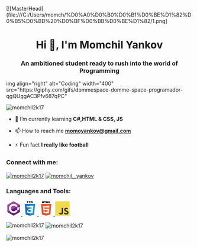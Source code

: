 [![MasterHead](file:///C:/Users/momch/%D0%A0%D0%B0%D0%B1%D0%BE%D1%82%D0%B5%D0%BD%20%D0%BF%D0%BB%D0%BE%D1%82/1.png]

<h1 align="center">Hi 👋, I'm Momchil Yankov</h1>
<h3 align="center">An ambitioned student ready to rush into the world of Programming</h3>
img align="right" alt="Coding" width="400" src="https://giphy.com/gifs/dommespace-domme-space-programador-qgQUggAC3Pfv687qPC"

<p align="left"> <img src="https://komarev.com/ghpvc/?username=momchil2k17&label=Profile%20views&color=0e75b6&style=flat" alt="momchil2k17" /> </p>

- 🌱 I’m currently learning **C#,HTML & CSS, JS**

- 📫 How to reach me **momoyankov@gmail.com**

- ⚡ Fun fact **I really like football**

<h3 align="left">Connect with me:</h3>
<p align="left">
<a href="https://twitter.com/momchil2k17" target="blank"><img align="center" src="https://raw.githubusercontent.com/rahuldkjain/github-profile-readme-generator/master/src/images/icons/Social/twitter.svg" alt="momchil2k17" height="30" width="40" /></a>
<a href="https://instagram.com/momchil__yankov" target="blank"><img align="center" src="https://raw.githubusercontent.com/rahuldkjain/github-profile-readme-generator/master/src/images/icons/Social/instagram.svg" alt="momchil__yankov" height="30" width="40" /></a>
</p>

<h3 align="left">Languages and Tools:</h3>
<p align="left"> <a href="https://www.w3schools.com/cs/" target="_blank" rel="noreferrer"> <img src="https://raw.githubusercontent.com/devicons/devicon/master/icons/csharp/csharp-original.svg" alt="csharp" width="40" height="40"/> </a> <a href="https://www.w3schools.com/css/" target="_blank" rel="noreferrer"> <img src="https://raw.githubusercontent.com/devicons/devicon/master/icons/css3/css3-original-wordmark.svg" alt="css3" width="40" height="40"/> </a> <a href="https://www.w3.org/html/" target="_blank" rel="noreferrer"> <img src="https://raw.githubusercontent.com/devicons/devicon/master/icons/html5/html5-original-wordmark.svg" alt="html5" width="40" height="40"/> </a> <a href="https://developer.mozilla.org/en-US/docs/Web/JavaScript" target="_blank" rel="noreferrer"> <img src="https://raw.githubusercontent.com/devicons/devicon/master/icons/javascript/javascript-original.svg" alt="javascript" width="40" height="40"/> </a> </p>

<p><img align="left" src="https://github-readme-stats.vercel.app/api/top-langs?username=momchil2k17&show_icons=true&locale=en&layout=compact" alt="momchil2k17" /></p>

<p>&nbsp;<img align="center" src="https://github-readme-stats.vercel.app/api?username=momchil2k17&show_icons=true&locale=en" alt="momchil2k17" /></p>

<p><img align="center" src="https://github-readme-streak-stats.herokuapp.com/?user=momchil2k17&" alt="momchil2k17" /></p>

